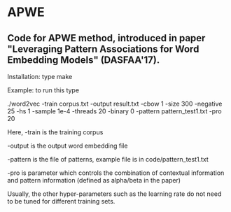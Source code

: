 # APWE
Code for APWE method, introduced in paper "Leveraging Pattern Associations for Word Embedding Models" (DASFAA'17).
-------------------------------------------------------------------------------------------------------------------

Installation: type make

Example: to run this type

./word2vec -train corpus.txt -output result.txt -cbow 1 -size 300  -negative 25 -hs 1 -sample 1e-4 -threads 20 -binary 0 -pattern pattern_test1.txt -pro 20

Here,
-train is the training corpus

-output is the output word embedding file

-pattern is the file of patterns, example file is in code/pattern_test1.txt 

-pro is parameter which controls the combination of contextual information and pattern information (defined as alpha/beta in the paper)

Usually, the other hyper-parameters such as the learning rate do not need to be tuned for different training sets. 
